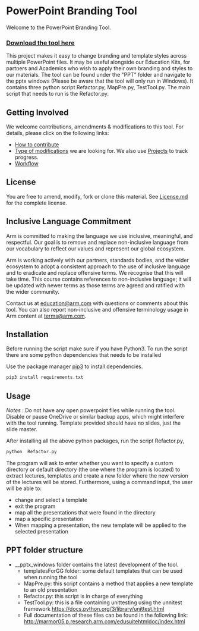 
# PowerPoint Branding Tool

Welcome to the PowerPoint Branding Tool.

### [Download the tool here](https://github.com/arm-university/PPT-branding-tool/archive/refs/heads/main.zip)

This project makes it easy to change branding and template styles across multiple PowerPoint files. It may be useful alongside our Education Kits, for partners and Academics who wish to apply their own branding and styles to our materials. The tool can be found under the "PPT" folder and navigate to the pptx windows (Please be aware that the tool will only run in Windows). It contains three python script Refactor.py, MapPre.py, TestTool.py. The main script that needs to run is the Refactor.py.

## Getting Involved
We welcome contributions, amendments & modifications to this tool. For details, please click on the following links:

* [How to contribute](https://github.com/arm-university/PPT-branding-tool/blob/main/Contributions_and_Modifications/Contributions_and_Modifications.md)
* [Type of modifications](https://github.com/arm-university/PPT-branding-tool/blob/main/Contributions_and_Modifications/Desired_Contributions.md) we are looking for. We also use [Projects](https://github.com/arm-university/PPT-branding-tool/projects) to track progress.
* [Workflow](https://github.com/arm-university/PPT-branding-tool/blob/main/Contributions_and_Modifications/workflow.pdf)


## License
You are free to amend, modify, fork or clone this material. See [License.md](https://github.com/arm-university/PPT-branding-tool/blob/main/License/License.md) for the complete license.

## Inclusive Language Commitment
Arm is committed to making the language we use inclusive, meaningful, and respectful. Our goal is to remove and replace non-inclusive language from our vocabulary to reflect our values and represent our global ecosystem.
 
Arm is working actively with our partners, standards bodies, and the wider ecosystem to adopt a consistent approach to the use of inclusive language and to eradicate and replace offensive terms. We recognise that this will take time. This course contains references to non-inclusive language; it will be updated with newer terms as those terms are agreed and ratified with the wider community. 
 
Contact us at education@arm.com with questions or comments about this tool. You can also report non-inclusive and offensive terminology usage in Arm content at terms@arm.com.

## Installation
Before running the script make sure if you have Python3. To run the script there are some python dependencies that needs to be installed

Use the package manager [pip3](https://pip.pypa.io/en/stable/) to install dependencies.

```bash
pip3 install requirements.txt
```

## Usage

*Notes* : Do not have any open powerpoint files while running the tool. Disable or pause OneDrive or similar backup apps, which might interfere with the tool running. Template provided should have no slides, just the slide master.

After installing all the above python packages, run the script Refactor.py,
```bash
python  Refactor.py
```
The program will ask to enter whether you want to specify a custom directory or default directory (the one where the program is located) to extract lectures, templates and create a new folder where the new version of the lectures will be stored.
Furthermore, using a command input, the user will be able to:

* change and select a template
* exit the program
* map all the presentations that were found in the directory
* map a specific presentation
* When mapping a presentation, the new template will be applied to the selected presentation

## PPT folder structure
* __pptx_windows folder contains the latest development of the tool.
  * templatesForGG folder: some default templates that can be used when running the tool
  * MapPre.py: this script contains a method that applies a new template to an old presentation
  * Refactor.py: this script is in charge of everything
  * TestTool.py: this is a file containing unittesting using the unnitest framework https://docs.python.org/3/library/unittest.html
  * Full documentation of these files can be found in the following link: http://marmor05.p.research.arm.com/edusuitehtmldoc/index.html
